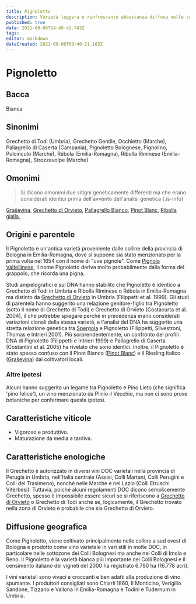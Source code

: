 ```yaml
---
title: Pignoletto
description: Varietà leggera e rinfrescante abbastanza diffusa nelle colline bolognesi e in Umbria.
published: true
date: 2021-09-06T14:49:41.743Z
tags: 
editor: markdown
dateCreated: 2021-09-06T09:40:21.163Z
---
```


# Pignoletto

## Bacca
Bianca

## Sinonimi
Grechetto di Todi (Umbria), Grechetto Gentile, Occhietto (Marche), Pallagrello di Caserta (Campania), Pignoletto Bolognese, Pignolino, Pulcinculo (Marche), Rébola (Emilia-Romagna), Ribolla Riminese (Emilia-Romagna), Strozzavolpe (Marche)

## Omonimi
> Si dicono omonimi due vitigni geneticamente differenti ma che erano considerati identici prima dell'avvento dell'analisi genetica
{.is-info}

[Graševina](/vitigni/bacca-bianca/grasevina), [Grechetto di Orvieto](/vitigni/Italia/bacca-bianca/grechetto-di-orvieto), [Pallagrello Bianco](/vitigni/bacca-bianca/pallagrello-bianco), [Pinot Blanc](/vitigni/bacca-bianca/pinot-blanc), [Ribolla gialla](/vitigni/bacca-bianca/ribolla-gialla), 

## Origini e parentele
Il Pignoletto è un'antica varietà proveniente dalle colline della provincia di Bologna in Emilia-Romagna, dove si suppone sia stato menzionato per la prima volta nel 1654 con il nome di "uve pignole". Come [Pignola Valtellinese](/vitigni/bacca-bianca/pignola-valtellinese), il nome Pignoletto deriva molto probabilmente dalla forma del grappolo, che ricorda una pigna.

Studi ampelografici e sul DNA hanno stabilito che Pignoletto è identico a Grechetto di Todi in Umbria e Ribolla Riminese o Rébola in Emilia-Romagna ma distinto da [Grechetto di Orvieto](/vitigni/Italia/bacca-bianca/grechetto-di-orvieto) in Umbria (Filippetti et al. 1999). Gli studi di parentela hanno suggerito una relazione genitore-figlio tra Pignoletto (sotto il nome di Grechetto di Todi) e Grechetto di Orvieto (Costacurta et al. 2004), il che potrebbe spiegare perché in precedenza erano considerati variazioni clonali della stessa varietà, e l'analisi del DNA ha suggerito una stretta relazione genetica tra [Spergola](/vitigni/bacca-bianca/spergola) e Pignoletto (Filippetti, Silvestroni, Thomas e Intrieri 2001). Più sorprendentemente, un confronto dei profili DNA di Pignoletto (Filippetti e Intrieri 1999) e Pallagrello di Caserta (Costantini et al. 2005) ha rivelato che sono identici. Inoltre, il Pignoletto è stato spesso confuso con il Pinot Bianco ([Pinot Blanc](/vitigni/bacca-bianca/pinot-blanc)) e il Riesling Italico ([Graševina](/vitigni/bacca-bianca/grasevina)) dai coltivatori locali.

### Altre ipotesi

Alcuni hanno suggerito un legame tra Pignoletto e Pino Lieto (che significa 'pino felice'), un vino menzionato da Plinio il Vecchio, ma non ci sono prove botaniche per confermare questa ipotesi.

## Caratteristiche viticole

- Vigoroso e produttivo. 
- Maturazione da media a tardiva.

## Caratteristiche enologiche

Il Grechetto è autorizzato in diversi vini DOC varietali nella provincia di Perugia in Umbria, nell'Italia centrale (Assisi, Colli Martani, Colli Perugini e Colli del Trasimeno), nonché nelle Marche e nel Lazio (Colli Etruschi Viterbesi). Tuttavia, poiché alcuni regolamenti DOC dicono semplicemente Grechetto, spesso è impossibile essere sicuri se si riferiscono a [Grechetto di Orvieto](/vitigni/Italia/bacca-bianca/grechetto-di-orvieto) o Grechetto di Todi anche se, logicamente, il Grechetto trovato nella zona di Orvieto è probabile che sia Grechetto di Orvieto.

## Diffusione geografica

Come Pignoletto, viene coltivato principalmente nelle colline a sud ovest di Bologna e prodotto come vino varietale in vari stili in molte DOC, in particolare nelle sottozone dei Colli Bolognesi ma anche nei Colli di Imola e Reno. Il Pignoletto è la varietà bianca più importante nei Colli Bolognesi e il censimento italiano dei vigneti del 2000 ha registrato 6.790 ha (16.778 acri).

I vini varietali sono vivaci e croccanti e ben adatti alla produzione di vino spumante. I produttori consigliati sono Chiarli 1860, Il Monticino, Verigilio Sandone, Tizzano e Vallona in Emilia-Romagna e Todini e Tudernum in Umbria.